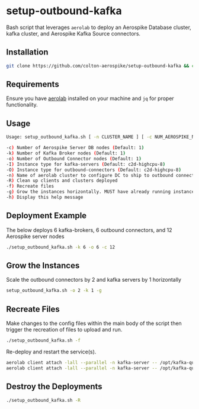 # setup-outbound-kafka
Bash script that leverages `aerolab` to deploy an Aerospike Database cluster, kafka cluster, and Aerospike Kafka Source connectors.

## Installation
```bash
git clone https://github.com/colton-aerospike/setup-outbound-kafka && cd setup-outbound-kafka
```

## Requirements
Ensure you have [aerolab](https://github.com/aerospike/aerolab) installed on your machine and `jq` for proper functionality.


## Usage
```bash
Usage: setup_outbound_kafka.sh [ -n CLUSTER_NAME ] [ -c NUM_AEROSPIKE_NODES ] [ -k NUM_KAFKA_NODES ] [ -o NUM_OUTBOUND_NODES ] [ -R ] [ -f ] [ -h ]

-c) Number of Aerospike Server DB nodes (Default: 1)
-k) Number of Kafka Broker nodes (Default: 1)
-o) Number of Outbound Connector nodes (Default: 1)
-I) Instance type for kafka-servers (Default: c2d-highcpu-8)
-O) Instance type for outbound-connectors (Default: c2d-highcpu-8)
-n) Name of aerolab cluster to configure DC to ship to outbound connector (Default: mydc)
-R) Clean up clients and clusters deployed
-f) Recreate files
-g) Grow the instances horizontally. MUST have already running instances.
-h) Display this help message
```
## Deployment Example
The below deploys 6 kafka-brokers, 6 outbound connectors, and 12 Aerospike server nodes
```bash
./setup_outbound_kafka.sh -k 6 -o 6 -c 12
```

## Grow the Instances
Scale the outbound connectors by 2 and kafka servers by 1 horizontally
```bash
setup_outbound_kafka.sh -o 2 -k 1 -g
```

## Recreate Files
Make changes to the config files within the main body of the script then trigger the recreation of files to upload and run.
```bash
./setup_outbound_kafka.sh -f
```

Re-deploy and restart the service(s).
```bash
aerolab client attach -lall --parallel -n kafka-server -- /opt/kafka-quickstart deploy
aerolab client attach -lall --parallel -n kafka-server -- /opt/kafka-quickstart restart
```

## Destroy the Deployments
```bash
./setup_outbound_kafka.sh -R
``` 